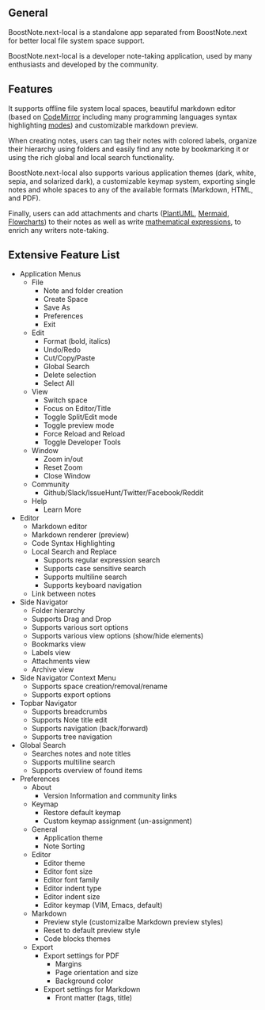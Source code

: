 ## General

BoostNote.next-local is a standalone app separated from BoostNote.next for better local file system space support.

BoostNote.next-local is a developer note-taking application, used by many enthusiasts and developed by the community.

## Features

It supports offline file system local spaces, beautiful markdown editor (based on [CodeMirror](https://codemirror.net/) including many programming languages syntax highlighting [modes](https://codemirror.net/mode/)) and customizable markdown preview.

When creating notes, users can tag their notes with colored labels, organize their hierarchy using folders and easily find any note by bookmarking it or using the rich global and local search functionality. 

BoostNote.next-local also supports various application themes (dark, white, sepia, and solarized dark), a customizable keymap system, exporting single notes and whole spaces to any of the available formats (Markdown, HTML, and PDF). 

Finally, users can add attachments and charts ([PlantUML](https://plantuml.com/), [Mermaid](https://mermaid-js.github.io/mermaid/#/), [Flowcharts](https://flowchart.js.org/)) to their notes as well as write [mathematical expressions](https://katex.org/), to enrich any writers note-taking. 

## Extensive Feature List
- Application Menus
  - File
    - Note and folder creation
    - Create Space
    - Save As
    - Preferences
    - Exit
  - Edit
    - Format (bold, italics)
    - Undo/Redo
    - Cut/Copy/Paste
    - Global Search
    - Delete selection
    - Select All
  - View
    - Switch space
    - Focus on Editor/Title
    - Toggle Split/Edit mode
    - Toggle preview mode
    - Force Reload and Reload
    - Toggle Developer Tools
  - Window
    - Zoom in/out
    - Reset Zoom
    - Close Window
  - Community
    - Github/Slack/IssueHunt/Twitter/Facebook/Reddit
  - Help
    - Learn More
- Editor
  - Markdown editor
  - Markdown renderer (preview)
  - Code Syntax Highlighting
  - Local Search and Replace
    - Supports regular expression search
    - Supports case sensitive search
    - Supports multiline search
    - Supports keyboard navigation
  - Link between notes
- Side Navigator
  - Folder hierarchy
  - Supports Drag and Drop
  - Supports various sort options
  - Supports various view options (show/hide elements)
  - Bookmarks view
  - Labels view
  - Attachments view
  - Archive view
- Side Navigator Context Menu
  - Supports space creation/removal/rename
  - Supports export options
- Topbar Navigator
  - Supports breadcrumbs
  - Supports Note title edit
  - Supports navigation (back/forward)
  - Supports tree navigation
- Global Search
  - Searches notes and note titles
  - Supports multiline search
  - Supports overview of found items
- Preferences
  - About
    - Version Information and community links
  - Keymap
    - Restore default keymap
    - Custom keymap assignment (un-assignment)
  - General
    - Application theme
    - Note Sorting
  - Editor
    - Editor theme
    - Editor font size
    - Editor font family
    - Editor indent type
    - Editor indent size
    - Editor keymap (VIM, Emacs, default)
  - Markdown
    - Preview style (customizalbe Markdown preview styles)
    - Reset to default preview style
    - Code blocks themes
  - Export
    - Export settings for PDF
      - Margins
      - Page orientation and size
      - Background color
    - Export settings for Markdown
      - Front matter (tags, title)
